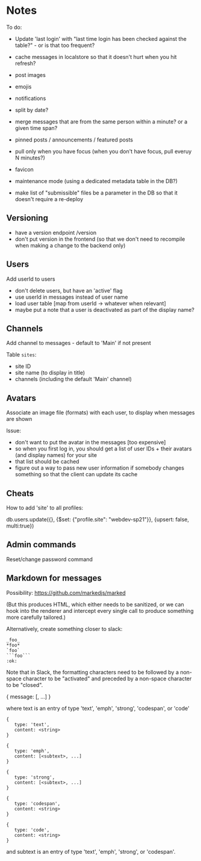 # Notes

To do:

- Update 'last login' with "last time login has been checked against the table?" - or is that too frequent?

- cache messages in localstore so that it doesn't hurt when you hit refresh?
- post images
- emojis
- notifications
- split by date?
- merge messages that are from the same person within a minute? or a given time span?
- pinned posts / announcements / featured posts

- pull only when you have focus (when you don't have focus, pull everuy N minutes?)

- favicon
- maintenance mode (using a dedicated metadata table in the DB?)

- make list of "submissible" files be a parameter in the DB so that it doesn't require a re-deploy


## Versioning

- have a version endpoint   /version 
- don't put version in the frontend (so that we don't need to recompile when making a change to the backend only)


## Users

Add userId to users

- don't delete users, but have an 'active' flag
- use userId in messages instead of user name
- load user table [map from userId -> whatever when relevant]
- maybe put a note that a user is deactivated as part of the display name?


## Channels

Add channel to messages - default to 'Main' if not present

Table `sites`:

- site ID
- site name (to display in title)
- channels (including the default 'Main' channel)


## Avatars

Associate an image file (formats) with each user, to display when messages are shown

Issue: 

- don't want to put the avatar in the messages [too expensive]
- so when you first log in, you should get a list of user IDs + their avatars (and display names) for your site
- that list should be cached
- figure out a way to pass new user information if somebody changes something so that the client can update its cache


## Cheats

How to add 'site' to all profiles:

  db.users.update({}, {$set: {"profile.site": "webdev-sp21"}}, {upsert: false, multi:true})


## Admin commands

Reset/change password command


## Markdown for messages

Possibility: https://github.com/markedjs/marked

(But this produces HTML, which either needs to be sanitized, or we can hook into the renderer and intercept every single call to produce something more carefully tailored.)

Alternatively, create something closer to slack:

    _foo_
    *foo*
    `foo`
    ```foo```
    :ok:

Note that in Slack, the formatting characters need to be followed by a non-space character to be "activated" and preceded by a non-space character to be "closed".

{ message: [<text>, ...] }

where text is an entry of type 'text', 'emph', 'strong', 'codespan', or 'code'

    {
       type: 'text',
       content: <string>
    }

    {
       type: 'emph',
       content: [<subtext>, ...]
    }

    {
       type: 'strong',
       content: [<subtext>, ...]
    }

    {
       type: 'codespan',
       content: <string>
    }

    {
       type: 'code',
       content: <string>
    }

and subtext is an entry of type 'text', 'emph', 'strong', or 'codespan'.


    